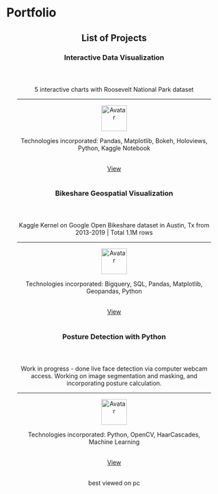 <style>
</style>

# Portfolio

<meta name="viewport" content="width=device-width">
<link rel="stylesheet" href="https://www.w3schools.com/w3css/4/w3.css">
<body>

<div class="w3-container" style="width:100%" align="center">
  <h2>List of Projects</h2>

  <div class="w3-card-4 card" style="width:90%">
    <header class="w3-container w3-light-grey">
      <h3 align="center">Interactive Data Visualization</h3>
    </header>
    <div class="w3-container">
      <p align="center">5 interactive charts with Roosevelt National Park dataset</p>
      <hr>
      <img src="http://dcstang.github.io/assets/blog_pics/kaggleicon.jpg" alt="Avatar" class="w3-left w3-circle w3-margin-right" style="width:60px">
      <p>Technologies incorporated: Pandas, Matplotlib, Bokeh, Holoviews, Python, Kaggle Notebook </p><br>
    </div>
    <a href="https://www.kaggle.com/dcstang/interactive-exploratory-data-analysis-eda" class="w3-button w3-block w3-dark-grey">View</a>
  </div>
  <br/>
  <div class="w3-card-4 card" style="width:90%">
    <header class="w3-container w3-light-grey">
      <h3 align="center">Bikeshare Geospatial Visualization</h3>
    </header>
    <div class="w3-container">
      <p align="center">Kaggle Kernel on Google Open Bikeshare dataset in Austin, Tx from 2013-2019 | Total 1.1M rows</p>
      <hr>
      <img src="http://dcstang.github.io/assets/blog_pics/kaggleicon.jpg" alt="Avatar" class="w3-left w3-circle w3-margin-right" style="width:60px">
      <p>Technologies incorporated: Bigquery, SQL, Pandas, Matplotlib, Geopandas, Python </p><br>
    </div>
    <a href="https://www.kaggle.com/dcstang/bqml-bikeshare-deep-dive" class="w3-button w3-block w3-dark-grey">View</a>
  </div>
  <br/>
  <div class="w3-card-4 card" style="width:90%">
    <header class="w3-container w3-light-grey">
      <h3 align="center">Posture Detection with Python</h3>
    </header>
    <div class="w3-container">
      <p align="center">Work in progress - done live face detection via computer webcam access. Working on image segmentation and masking, and incorporating posture calculation.</p>
      <hr>
      <img src="http://dcstang.github.io/assets/blog_pics/opencv_logo.png" alt="Avatar" class="w3-left w3-circle w3-margin-right" style="width:60px">
      <p>Technologies incorporated: Python, OpenCV, HaarCascades, Machine Learning</p><br>
    </div>
    <a href="https://github.com/dcstang/posture-detection" class="w3-button w3-block w3-dark-grey">View</a>
  </div>
  <br/>
  <p> best viewed on pc </p>
</div>




<!--
<li>
  <img src="http://lorempixum.com/100/100/nature/3" >
  <h3>Smoke On The Water</h3>
  <p>Lorem ipsum dolor sit amet, consectetur adipiscing elit. Praesent euismod ultrices ante, ac laoreet nulla vestibulum adipiscing. Nam quis justo in augue auctor imperdiet.</p>
</li>

<li>
  <img src="http://lorempixum.com/100/100/nature/4" >
  <h3>Headline</h3>
  <p>Lorem ipsum dolor sit amet, consectetur adipiscing elit. Praesent euismod ultrices ante, ac laoreet nulla vestibulum adipiscing. Nam quis justo in augue auctor imperdiet.</p>
</li>
-->
